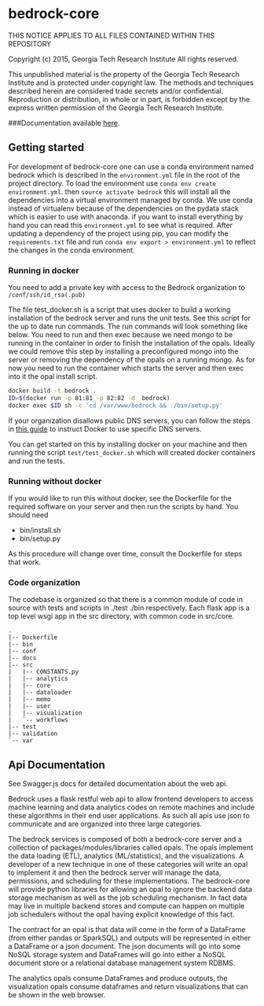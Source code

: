 bedrock-core
============

THIS NOTICE APPLIES TO ALL FILES CONTAINED WITHIN THIS REPOSITORY

Copyright (c) 2015, Georgia Tech Research Institute All rights reserved.

This unpublished material is the property of the Georgia Tech Research Institute and is protected under copyright law. The methods and techniques described herein are considered trade secrets and/or confidential. Reproduction or distribution, in whole or in part, is forbidden except by the express written permission of the Georgia Tech Research Institute.

###Documentation available [here](https://github.gatech.edu/pages/Bedrock/bedrock-core).


## Getting started

For development of bedrock-core one can use a conda environment named bedrock
which is described in the `environment.yml` file in the root of the project
directory. To load the environment use `conda env create environment.yml`. then
`source activate bedrock` this will install all the dependencies into a virtual
environment managed by conda. We use conda instead of virtualenv because of the
dependencies on the pydata stack which is easier to use with anaconda. if you
want to install everything by hand you can read this `environment.yml` to see
what is required. After updating a dependency of the project using pip, you can
modify the `requirements.txt` file and run `conda env export > environment.yml`
to reflect the changes in the conda environment.

### Running in docker

You need to add a private key with access to the Bedrock organization to `/conf/ssh/id_rsa(.pub)`

The file test_docker.sh is a script that uses docker to build a working
installation of the bedrock server and runs the unit tests. See this script for
the up to date run commands. The run commands will look something like below.
You need to run and then exec because we need mongo to be running in the
container in order to finish the installation of the opals. Ideally we could
remove this step by installing a preconfigured mongo into the server or removing
the dependency of the opals on a running mongo. As for now you need to run the
container which starts the server and then exec into it the opal install script.

```sh
docker build -t bedrock .
ID=$(docker run -p 81:81 -p 82:82 -d  bedrock)
docker exec $ID sh -c 'cd /var/www/bedrock && ./bin/setup.py'
```

If your organization disallows public DNS servers, you can follow the steps in [this guide](https://robinwinslow.uk/2016/06/23/fix-docker-networking-dns/#the-permanent-system-wide-fix) to instruct Docker to use specific DNS servers.
 
You can get started on this by installing docker on your machine and then
running the script `test/test_docker.sh` which will created docker containers
and run the tests.

### Running without docker
If you would like to run this without docker, see the Dockerfile for the
required software on your server and then run the scripts by hand. You should
need 

- bin/install.sh
- bin/setup.py

As this procedure will change over time, consult the Dockerfile for steps that
work.

### Code organization

The codebase is organized so that there is a common module of code in source
with tests and scripts in ./test ./bin respectively. Each flask app is a top
level wsgi app in the src directory, with common code in src/core.

```
.
|-- Dockerfile
|-- bin
|-- conf
|-- docs
|-- src
|   |-- CONSTANTS.py
|   |-- analytics
|   |-- core
|   |-- dataloader
|   |-- memo
|   |-- user
|   |-- visualization
|   `-- workflows
|-- test
|-- validation
`-- var
```

## Api Documentation

See Swagger.js docs for detailed documentation about the web api.

Bedrock uses a flask restful web api to allow frontend developers to access
machine learning and data analytics codes on remote machines and include these
algorithms in their end user applications. As such all apis use json to
communicate and are organized into three large categories. 

The bedrock services is composed of both a bedrock-core server and a collection
of packages/modules/libraries called opals. The opals implement the data loading
(ETL), analytics (ML/statistics), and the visualizations. A developer of a new
technique in one of these categories will write an opal to implement it and then
the bedrock server will manage the data, permissions, and scheduling for these
implementations. The bedrock-core will provide python libraries for allowing an
opal to ignore the backend data storage mechanism as well as the job scheduling
mechanism. In fact data may live in multiple backend stores and compute can
happen on multiple job schedulers without the opal having explicit knowledge of
this fact.

The contract for an opal is that data will come in the form of a DataFrame (from
either pandas or SparkSQL) and outputs will be represented in either a DataFrame
or a json document. The json documents will go into some NoSQL storage system
and DataFrames will go into either a NoSQL document store or a relational
database management system RDBMS.

The analytics opals consume DataFrames and produce outputs, the visualization
opals consume dataframes and return visualizations that can be shown in the web
browser.



